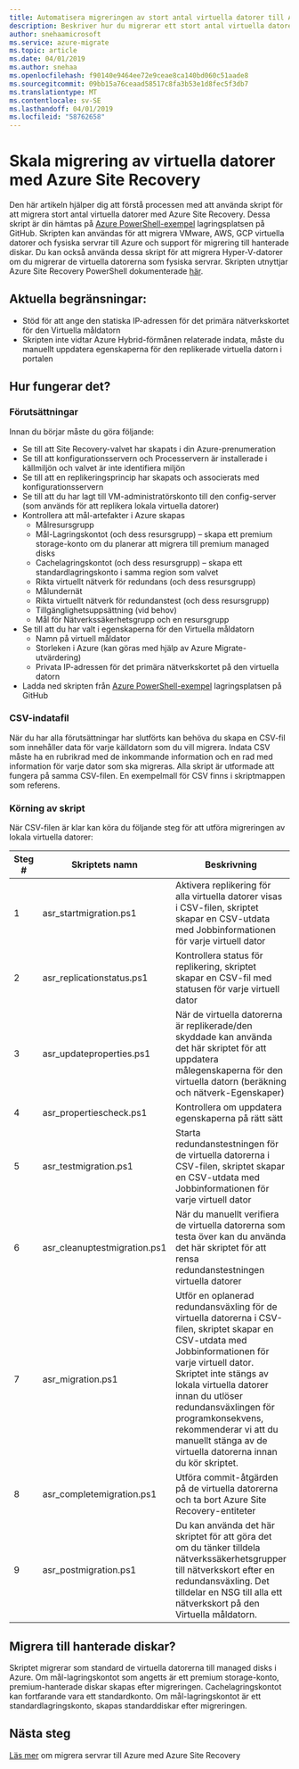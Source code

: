 ```yaml
---
title: Automatisera migreringen av stort antal virtuella datorer till Azure | Microsoft Docs
description: Beskriver hur du migrerar ett stort antal virtuella datorer med Azure Site Recovery med hjälp av skript
author: snehaamicrosoft
ms.service: azure-migrate
ms.topic: article
ms.date: 04/01/2019
ms.author: snehaa
ms.openlocfilehash: f90140e9464ee72e9ceae8ca140bd060c51aade8
ms.sourcegitcommit: 09bb15a76ceaad58517c8fa3b53e1d8fec5f3db7
ms.translationtype: MT
ms.contentlocale: sv-SE
ms.lasthandoff: 04/01/2019
ms.locfileid: "58762658"
---
```

# <a name="scale-migration-of-vms-using-azure-site-recovery"></a>Skala migrering av virtuella datorer med Azure Site Recovery

Den här artikeln hjälper dig att förstå processen med att använda skript för att migrera stort antal virtuella datorer med Azure Site Recovery. Dessa skript är din hämtas på [Azure PowerShell-exempel](https://github.com/Azure/azure-docs-powershell-samples/tree/master/azure-migrate/migrate-at-scale-with-site-recovery) lagringsplatsen på GitHub. Skripten kan användas för att migrera VMware, AWS, GCP virtuella datorer och fysiska servrar till Azure och support för migrering till hanterade diskar. Du kan också använda dessa skript för att migrera Hyper-V-datorer om du migrerar de virtuella datorerna som fysiska servrar. Skripten utnyttjar Azure Site Recovery PowerShell dokumenterade [här](https://docs.microsoft.com/azure/site-recovery/vmware-azure-disaster-recovery-powershell).

## <a name="current-limitations"></a>Aktuella begränsningar:
- Stöd för att ange den statiska IP-adressen för det primära nätverkskortet för den Virtuella måldatorn
- Skripten inte vidtar Azure Hybrid-förmånen relaterade indata, måste du manuellt uppdatera egenskaperna för den replikerade virtuella datorn i portalen

## <a name="how-does-it-work"></a>Hur fungerar det?

### <a name="prerequisites"></a>Förutsättningar
Innan du börjar måste du göra följande:
- Se till att Site Recovery-valvet har skapats i din Azure-prenumeration
- Se till att konfigurationsservern och Processervern är installerade i källmiljön och valvet är inte identifiera miljön
- Se till att en replikeringsprincip har skapats och associerats med konfigurationsservern
- Se till att du har lagt till VM-administratörskonto till den config-server (som används för att replikera lokala virtuella datorer)
- Kontrollera att mål-artefakter i Azure skapas
    - Målresursgrupp
    - Mål-Lagringskontot (och dess resursgrupp) – skapa ett premium storage-konto om du planerar att migrera till premium managed disks
    - Cachelagringskontot (och dess resursgrupp) – skapa ett standardlagringskonto i samma region som valvet
    - Rikta virtuellt nätverk för redundans (och dess resursgrupp)
    - Målundernät
    - Rikta virtuellt nätverk för redundanstest (och dess resursgrupp)
    - Tillgänglighetsuppsättning (vid behov)
    - Mål för Nätverkssäkerhetsgrupp och en resursgrupp
- Se till att du har valt i egenskaperna för den Virtuella måldatorn
    - Namn på virtuell måldator
    - Storleken i Azure (kan göras med hjälp av Azure Migrate-utvärdering)
    - Privata IP-adressen för det primära nätverkskortet på den virtuella datorn
- Ladda ned skripten från [Azure PowerShell-exempel](https://github.com/Azure/azure-docs-powershell-samples/tree/master/azure-migrate/migrate-at-scale-with-site-recovery) lagringsplatsen på GitHub

### <a name="csv-input-file"></a>CSV-indatafil
När du har alla förutsättningar har slutförts kan behöva du skapa en CSV-fil som innehåller data för varje källdatorn som du vill migrera. Indata CSV måste ha en rubrikrad med de inkommande information och en rad med information för varje dator som ska migreras. Alla skript är utformade att fungera på samma CSV-filen. En exempelmall för CSV finns i skriptmappen som referens.

### <a name="script-execution"></a>Körning av skript
När CSV-filen är klar kan köra du följande steg för att utföra migreringen av lokala virtuella datorer:

**Steg #** | **Skriptets namn** | **Beskrivning**
--- | --- | ---
1 | asr_startmigration.ps1 | Aktivera replikering för alla virtuella datorer visas i CSV-filen, skriptet skapar en CSV-utdata med Jobbinformationen för varje virtuell dator
2 | asr_replicationstatus.ps1 | Kontrollera status för replikering, skriptet skapar en CSV-fil med statusen för varje virtuell dator
3 | asr_updateproperties.ps1 | När de virtuella datorerna är replikerade/den skyddade kan använda det här skriptet för att uppdatera målegenskaperna för den virtuella datorn (beräkning och nätverk-Egenskaper)
4 | asr_propertiescheck.ps1 | Kontrollera om uppdatera egenskaperna på rätt sätt
5 | asr_testmigration.ps1 |  Starta redundanstestningen för de virtuella datorerna i CSV-filen, skriptet skapar en CSV-utdata med Jobbinformationen för varje virtuell dator
6 | asr_cleanuptestmigration.ps1 | När du manuellt verifiera de virtuella datorerna som testa över kan du använda det här skriptet för att rensa redundanstestningen virtuella datorer
7 | asr_migration.ps1 | Utför en oplanerad redundansväxling för de virtuella datorerna i CSV-filen, skriptet skapar en CSV-utdata med Jobbinformationen för varje virtuell dator. Skriptet inte stängs av lokala virtuella datorer innan du utlöser redundansväxlingen för programkonsekvens, rekommenderar vi att du manuellt stänga av de virtuella datorerna innan du kör skriptet.
8 | asr_completemigration.ps1 | Utföra commit-åtgärden på de virtuella datorerna och ta bort Azure Site Recovery-entiteter
9 | asr_postmigration.ps1 | Du kan använda det här skriptet för att göra det om du tänker tilldela nätverkssäkerhetsgrupper till nätverkskort efter en redundansväxling. Det tilldelar en NSG till alla ett nätverkskort på den Virtuella måldatorn.

## <a name="how-to-migrate-to-managed-disks"></a>Migrera till hanterade diskar?
Skriptet migrerar som standard de virtuella datorerna till managed disks i Azure. Om mål-lagringskontot som angetts är ett premium storage-konto, premium-hanterade diskar skapas efter migreringen. Cachelagringskontot kan fortfarande vara ett standardkonto. Om mål-lagringskontot är ett standardlagringskonto, skapas standarddiskar efter migreringen. 

## <a name="next-steps"></a>Nästa steg

[Läs mer](https://docs.microsoft.com/azure/site-recovery/migrate-tutorial-on-premises-azure) om migrera servrar till Azure med Azure Site Recovery
